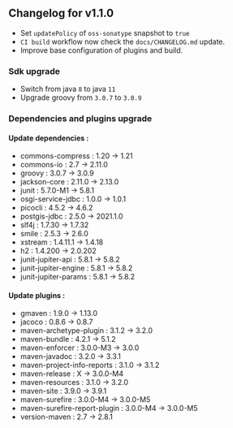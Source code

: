 ## Changelog for v1.1.0

+ Set `updatePolicy` of `oss-sonatype` snapshot to `true`
+ `CI build` workflow now check the `docs/CHANGELOG.md` update.
+ Improve base configuration of plugins and build.

### Sdk upgrade
+ Switch from java `8` to java `11`
+ Upgrade groovy from `3.0.7` to `3.0.9`

### Dependencies and plugins upgrade
#### Update dependencies :
  + commons-compress : 1.20 -> 1.21
  + commons-io : 2.7 -> 2.11.0
  + groovy : 3.0.7 -> 3.0.9
  + jackson-core : 2.11.0 -> 2.13.0
  + junit : 5.7.0-M1 -> 5.8.1
  + osgi-service-jdbc : 1.0.0 -> 1.0.1
  + picocli : 4.5.2 -> 4.6.2
  + postgis-jdbc : 2.5.0 -> 2021.1.0
  + slf4j : 1.7.30 -> 1.7.32
  + smile : 2.5.3 -> 2.6.0
  + xstream : 1.4.11.1 -> 1.4.18
  + h2 : 1.4.200 -> 2.0.202
  + junit-jupiter-api : 5.8.1 -> 5.8.2
  + junit-jupiter-engine : 5.8.1 -> 5.8.2
  + junit-jupiter-params : 5.8.1 -> 5.8.2
#### Update plugins :
  + gmaven : 1.9.0 -> 1.13.0
  + jacoco : 0.8.6 -> 0.8.7
  + maven-archetype-plugin : 3.1.2 -> 3.2.0
  + maven-bundle : 4.2.1 -> 5.1.2
  + maven-enforcer : 3.0.0-M3 -> 3.0.0
  + maven-javadoc : 3.2.0 -> 3.3.1
  + maven-project-info-reports : 3.1.0 -> 3.1.2
  + maven-release : X -> 3.0.0-M4
  + maven-resources : 3.1.0 -> 3.2.0
  + maven-site : 3.9.0 -> 3.9.1
  + maven-surefire : 3.0.0-M4 -> 3.0.0-M5
  + maven-surefire-report-plugin : 3.0.0-M4 -> 3.0.0-M5
  + version-maven : 2.7 -> 2.8.1